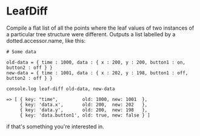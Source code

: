 
# LeafDiff

Compile a flat list of all the points where the leaf values of two instances of a particular
tree structure were different. Outputs a list labelled by a dotted.accessor.name, like this:

    # Some data

    old-data = { time : 1000, data : { x : 200, y : 200, button1 : on,  button2 : off } }
    new-data = { time : 1001, data : { x : 202, y : 198, button1 : off, button2 : off } }

    console.log leaf-diff old-data, new-data

    => [ { key: "time",         old: 1000, new: 1001  },
         { key: 'data.x',       old: 200,  new: 202   },
         { key: 'data.y',       old: 200,  new: 198   },
         { key: 'data.button1', old: true, new: false } ]

if that's something you're interested in.

